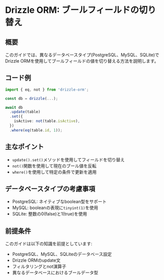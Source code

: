 # Drizzle ORM: ブールフィールドの切り替え

## 概要
このガイドでは、異なるデータベースタイプ(PostgreSQL、MySQL、SQLite)でDrizzle ORMを使用してブールフィールドの値を切り替える方法を説明します。

## コード例

```typescript
import { eq, not } from 'drizzle-orm';

const db = drizzle(...);

await db
  .update(table)
  .set({
    isActive: not(table.isActive),
  })
  .where(eq(table.id, 1));
```

## 主なポイント

- `update().set()`メソッドを使用してフィールドを切り替え
- `not()`関数を使用して現在のブール値を反転
- `where()`を使用して特定の条件で更新を適用

## データベースタイプの考慮事項

- PostgreSQL: ネイティブなboolean型をサポート
- MySQL: booleanの表現に`tinyint(1)`を使用
- SQLite: 整数の0(false)と1(true)を使用

## 前提条件

このガイドは以下の知識を前提としています:
- PostgreSQL、MySQL、SQLiteのデータベース設定
- Drizzle ORMのupdate文
- フィルタリングとnot演算子
- 異なるデータベースにおけるブールデータ型
